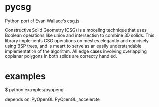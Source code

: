 pycsg
=====

Python port of Evan Wallace's [csg.js](https://github.com/evanw/csg.js/)

Constructive Solid Geometry (CSG) is a modeling technique that uses Boolean
operations like union and intersection to combine 3D solids. This library
implements CSG operations on meshes elegantly and concisely using BSP trees,
and is meant to serve as an easily understandable implementation of the
algorithm. All edge cases involving overlapping coplanar polygons in both
solids are correctly handled.

examples
========
$ python examples/pyopengl

depends on:
PyOpenGL
PyOpenGL_accelerate
